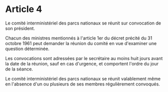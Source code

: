 # Article 4

Le comité interministériel des parcs nationaux se réunit sur convocation de son président.

Chacun des ministres mentionnés à l'article 1er du décret précité du 31 octobre 1961 peut demander la réunion du comité en vue d'examiner une question déterminée.

Les convocations sont adressées par le secrétaire au moins huit jours avant la date de la réunion, sauf en cas d'urgence, et comportent l'ordre du jour de la séance.

Le comité interministériel des parcs nationaux se réunit valablement même en l'absence d'un ou plusieurs de ses membres régulièrement convoqués.
